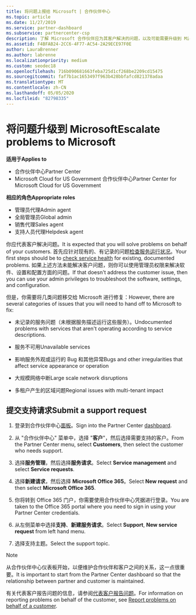```yaml
---
title: 将问题上报给 Microsoft | 合作伙伴中心
ms.topic: article
ms.date: 11/27/2019
ms.service: partner-dashboard
ms.subservice: partnercenter-csp
description: 了解 Microsoft 合作伙伴应为其客户解决的问题，以及可能需要升级到 Microsoft 的问题。
ms.assetid: F4BFAB24-2CC6-4F77-AC54-2A29ECE97F0E
author: LauraBrenner
ms.author: labrenne
ms.localizationpriority: medium
ms.custom: seodec18
ms.openlocfilehash: 716b090681663feba725d1cf268be2209cd15475
ms.sourcegitcommit: faf7b1ac1653497f963b428bbfafcd821378adaa
ms.translationtype: MT
ms.contentlocale: zh-CN
ms.lasthandoff: 05/05/2020
ms.locfileid: "82798335"
---
```

# <a name="escalate-problems-to-microsoft"></a><span data-ttu-id="06aa6-103">将问题升级到 Microsoft</span><span class="sxs-lookup"><span data-stu-id="06aa6-103">Escalate problems to Microsoft</span></span>

<span data-ttu-id="06aa6-104">**适用于**</span><span class="sxs-lookup"><span data-stu-id="06aa6-104">**Applies to**</span></span>

- <span data-ttu-id="06aa6-105">合作伙伴中心</span><span class="sxs-lookup"><span data-stu-id="06aa6-105">Partner Center</span></span>
- <span data-ttu-id="06aa6-106">Microsoft Cloud for US Government 合作伙伴中心</span><span class="sxs-lookup"><span data-stu-id="06aa6-106">Partner Center for Microsoft Cloud for US Government</span></span>

<span data-ttu-id="06aa6-107">**相应的角色**</span><span class="sxs-lookup"><span data-stu-id="06aa6-107">**Appropriate roles**</span></span>

- <span data-ttu-id="06aa6-108">管理员代理</span><span class="sxs-lookup"><span data-stu-id="06aa6-108">Admin agent</span></span>
- <span data-ttu-id="06aa6-109">全局管理员</span><span class="sxs-lookup"><span data-stu-id="06aa6-109">Global admin</span></span>
- <span data-ttu-id="06aa6-110">销售代理</span><span class="sxs-lookup"><span data-stu-id="06aa6-110">Sales agent</span></span>
- <span data-ttu-id="06aa6-111">支持人员代理</span><span class="sxs-lookup"><span data-stu-id="06aa6-111">Helpdesk agent</span></span>

<span data-ttu-id="06aa6-112">你应代表客户解决问题。</span><span class="sxs-lookup"><span data-stu-id="06aa6-112">It is expected that you will solve problems on behalf of your customers.</span></span> <span data-ttu-id="06aa6-113">首先应针对现有的、有记录的问题[检查服务运行状况](check-service-health.md)。</span><span class="sxs-lookup"><span data-stu-id="06aa6-113">Your first steps should be to [check service health](check-service-health.md) for existing, documented problems.</span></span> <span data-ttu-id="06aa6-114">如果上述方法未能解决客户问题，则你可以使用管理员权限来解决软件、设置和配置方面的问题。</span><span class="sxs-lookup"><span data-stu-id="06aa6-114">If that doesn't address the customer issue, then you can use your admin privileges to troubleshoot the software, settings, and configuration.</span></span>

<span data-ttu-id="06aa6-115">但是，你需要将几类问题移交给 Microsoft 进行修复：</span><span class="sxs-lookup"><span data-stu-id="06aa6-115">However, there are several categories of issues that you will need to hand off to Microsoft to fix:</span></span>

- <span data-ttu-id="06aa6-116">未记录的服务问题（未根据服务描述运行这些服务）。</span><span class="sxs-lookup"><span data-stu-id="06aa6-116">Undocumented problems with services that aren't operating according to service descriptions.</span></span>

- <span data-ttu-id="06aa6-117">服务不可用</span><span class="sxs-lookup"><span data-stu-id="06aa6-117">Unavailable services</span></span>

- <span data-ttu-id="06aa6-118">影响服务外观或运行的 Bug 和其他异常</span><span class="sxs-lookup"><span data-stu-id="06aa6-118">Bugs and other irregularities that affect service appearance or operation</span></span>

- <span data-ttu-id="06aa6-119">大规模网络中断</span><span class="sxs-lookup"><span data-stu-id="06aa6-119">Large scale network disruptions</span></span>

- <span data-ttu-id="06aa6-120">多租户产生的区域问题</span><span class="sxs-lookup"><span data-stu-id="06aa6-120">Regional issues with multi-tenant impact</span></span>

## <a name="submit-a-support-request"></a><span data-ttu-id="06aa6-121">提交支持请求</span><span class="sxs-lookup"><span data-stu-id="06aa6-121">Submit a support request</span></span>

1. <span data-ttu-id="06aa6-122">登录到合作伙伴中心[面板](https://partner.microsoft.com/dashboard)。</span><span class="sxs-lookup"><span data-stu-id="06aa6-122">Sign into the Partner Center [dashboard](https://partner.microsoft.com/dashboard).</span></span>

2. <span data-ttu-id="06aa6-123">从 "合作伙伴中心" 菜单中，选择 "**客户**"，然后选择需要支持的客户。</span><span class="sxs-lookup"><span data-stu-id="06aa6-123">From the Partner Center menu, select **Customers**, then select the customer who needs support.</span></span>

3. <span data-ttu-id="06aa6-124">选择**服务管理**，然后选择**服务请求**。</span><span class="sxs-lookup"><span data-stu-id="06aa6-124">Select **Service management** and select **Service requests**.</span></span>

4. <span data-ttu-id="06aa6-125">选择**新建请求**，然后选择 **Microsoft Office 365**。</span><span class="sxs-lookup"><span data-stu-id="06aa6-125">Select **New request** and then select **Microsoft Office 365**.</span></span>

5. <span data-ttu-id="06aa6-126">你将转到 Office 365 门户，你需要使用合作伙伴中心凭据进行登录。</span><span class="sxs-lookup"><span data-stu-id="06aa6-126">You are taken to the Office 365 portal where you need to sign in using your Partner Center credentials.</span></span>

6. <span data-ttu-id="06aa6-127">从左侧菜单中选择**支持**、**新建服务请求**。</span><span class="sxs-lookup"><span data-stu-id="06aa6-127">Select **Support**, **New service request** from left hand menu.</span></span>

7. <span data-ttu-id="06aa6-128">选择支持主题。</span><span class="sxs-lookup"><span data-stu-id="06aa6-128">Select the support topic.</span></span>

>[!NOTE]
><span data-ttu-id="06aa6-129">从合作伙伴中心仪表板开始，以便维护合作伙伴和客户之间的关系，这一点很重要。</span><span class="sxs-lookup"><span data-stu-id="06aa6-129">It is important to start from the Partner Center dashboard so that the relationship between partner and customer is maintained.</span></span> 


<span data-ttu-id="06aa6-130">有关代表客户报告问题的信息，请参阅[代表客户报告问题](report-problems-on-behalf-of-a-customer.md)。</span><span class="sxs-lookup"><span data-stu-id="06aa6-130">For information on reporting problems on behalf of the customer, see [Report problems on behalf of a customer](report-problems-on-behalf-of-a-customer.md).</span></span>

 

 




